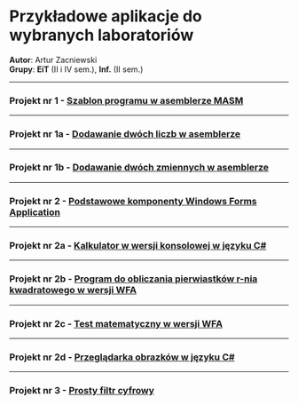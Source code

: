 # Przykładowe aplikacje do wybranych laboratoriów

**Autor**: Artur Zacniewski  
**Grupy**: **EiT** (II i IV sem.), **Inf.** (II sem.)  


---
### Projekt nr 1 - [Szablon programu w asemblerze MASM](https://github.com/zacniewski/materials-for-UMG-students/tree/main/ASK_LAB)  

---
### Projekt nr 1a - [Dodawanie dwóch liczb w asemblerze](https://github.com/zacniewski/materials-for-UMG-students/tree/main/ASK_LAB/Lab1/Lab1.asm)  

---
### Projekt nr 1b - [Dodawanie dwóch zmiennych w asemblerze](https://github.com/zacniewski/materials-for-UMG-students/tree/main/ASK_LAB/Lab1/AddVariables.asm)  

---
### Projekt nr 2 - [Podstawowe komponenty Windows Forms Application](https://github.com/zacniewski/materials-for-UMG-students/tree/main/WFA1)  

---
### Projekt nr 2a - [Kalkulator w wersji konsolowej w języku C#](https://github.com/zacniewski/materials-for-UMG-students/tree/main/ConsoleCalculator)  

---
### Projekt nr 2b - [Program do obliczania pierwiastków r-nia kwadratowego w wersji WFA](https://github.com/zacniewski/materials-for-UMG-students/tree/main/QuadraticEquationSolver)  

---
### Projekt nr 2c - [Test matematyczny w wersji WFA](https://github.com/zacniewski/materials-for-UMG-students/tree/main/MathQuiz)  

---
### Projekt nr 2d - [Przeglądarka obrazków w języku C#](https://github.com/zacniewski/materials-for-UMG-students/tree/main/PictureViewer)  

---
### Projekt nr 3 - [Prosty filtr cyfrowy](https://github.com/zacniewski/materials-for-UMG-students/tree/main/MATLAB-filters)  

